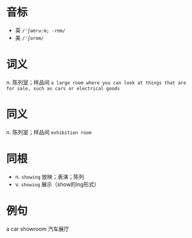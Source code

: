 # 音标

- 英 `/'ʃəʊruːm; -rʊm/`
- 美 `/'ʃorʊm/`

# 词义

n. 陈列室；样品间
`a large room where you can look at things that are for sale, such as cars or electrical goods`

# 同义

n. 陈列室；样品间
`exhibition room`

# 同根

- n. `showing` 放映；表演；陈列
- v. `showing` 展示（show的ing形式）

# 例句

a car showroom
汽车展厅


